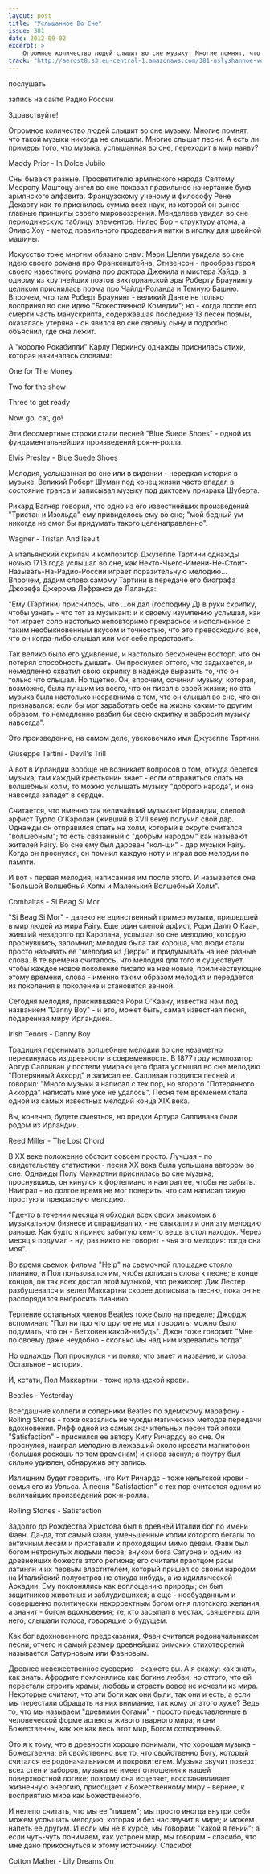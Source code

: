 ```yaml
---
layout: post
title: "Услышанное Во Сне"
issue: 381
date: 2012-09-02
excerpt: >
    Огромное количество людей слышит во сне музыку. Многие помнят, что такой музыки никогда не слышали. Многие слышат песни. А есть ли примеры того, что музыка, услышанная во сне, переходит в мир наяву?
track: "http://aerost8.s3.eu-central-1.amazonaws.com/381-uslyshannoe-vo-sne.mp3"
---
```


послушать

запись на сайте Радио России

Здравствуйте!

Огромное количество людей слышит во сне музыку. Многие помнят, что такой музыки никогда не слышали. Многие слышат песни. А есть ли примеры того, что музыка, услышанная во сне, переходит в мир наяву?

Maddy Prior - In Dolce Jubilo

Сны бывают разные. Просветителю армянского народа Святому Месропу Маштоцу ангел во сне показал правильное начертание букв армянского алфавита. Французскому ученому и философу Рене Декарту как-то приснилась сумма всех наук, из которой он вынес главные принципы своего мировоззрения. Менделеев увидел во сне периодическую таблицу элементов, Нильс Бор - структуру атома, а Элиас Хоу - метод правильного продевания нитки в иголку для швейной машины.

Искусство тоже многим обязано снам: Мэри Шелли увидела во сне идею своего романа про Франкенштейна, Стивенсон - прообраз героя своего известного романа про доктора Джекила и мистера Хайда, а одному из крупнейших поэтов викторианской эры Роберту Браунингу целиком приснилась поэма про Чайлд-Роланда и Темную Башню. Впрочем, что там Роберт Браунинг - великий Данте не только воспринял во сне идею "Божественной Комедии"; но - когда после его смерти часть манускрипта, содержавшая последние 13 песен поэмы, оказалась утеряна - он явился во сне своему сыну и подробно объяснил, где она лежит.

А "королю Рокабилли" Карлу Перкинсу однажды приснилась стихи, которая начиналась словами:

One for The Money

Two for the show

Three to get ready

Now go, cat, go!

Эти бессмертные строки стали песней "Blue Suede Shoes" - одной из фундаментальнейших произведений рок-н-ролла.

Elvis Presley - Blue Suede Shoes

Мелодия, услышанная во сне или в видении - нередкая история в музыке. Великий Роберт Шуман под конец жизни часто впадал в состояние транса и записывал музыку под диктовку призрака Шуберта.

Рихард Вагнер говорил, что одно из его известнейших произведений "Тристан и Изольда" ему привиделось ему во сне; "мой бедный ум никогда не смог бы придумать такого целенаправленно".

Wagner - Tristan And Iseult

А итальянский скрипач и композитор Джузеппе Тартини однажды ночью 1713 года услышал во сне, как Некто-Чьего-Имени-Не-Стоит-Называть-На-Радио-России играет поразительную мелодию... Впрочем, дадим слово самому Тартини в передаче его биографа Джозефа Джерома Лэфрансэ де Лаланда:

"Ему (Тартини) приснилось, что ...он дал (господину Д) в руки скрипку, чтобы узнать - что тот за музыкант: и к своему изумлению услышал, как тот играет соло настолько неповторимо прекрасное и исполненное с таким необыкновенным вкусом и точностью, что это превосходило все, что он когда-либо слышал или мог себе представить.

Так велико было его удивление, и настолько бесконечен восторг, что он потерял способность дышать. Он проснулся оттого, что задыхается, и немедленно схватил свою скрипку в надежде выразить то, что он только что слышал. Но тщетно. Он, впрочем, сочинил музыку, которая, возможно, была лучшим из всего, что он писал в своей жизни; но эта музыка была настолько несравнима с тем, что он слышал во сне, что он признавался: если бы мог заработать себе на жизнь каким-то другим образом, то немедленно разбил бы свою скрипку и забросил музыку навсегда".

Это произведение, на самом деле, увековечило имя Джузеппе Тартини.

Giuseppe Tartini - Devil's Trill

А вот в Ирландии вообще не возникает вопросов о том, откуда берется музыка; там каждый крестьянин знает - если отправиться спать на волшебный холм, то можно услышать музыку "доброго народа", и она навсегда западет в сердце.

Считается, что именно так величайший музыкант Ирландии, слепой арфист Турло О'Каролан (живший в XVII веке) получил свой дар. Однажды он отправился спать на холм, который в округе считался "волшебным"; то есть связанный с "добрым народом" как называют жителей Fairy. Во сне ему был дарован "кол-ши" - дар музыки Fairy. Когда он проснулся, он помнил каждую ноту и играл все мелодии по памяти.

И вот - первая мелодия, написанная им после этого. И называется она "Большой Волшебный Холм и Маленький Волшебный Холм".

Comhaltas - Si Beag Si Mor

"Si Beag Si Mor" - далеко не единственный пример музыки, пришедшей в мир людей из мира Fairy. Еще один слепой арфист, Рори Далл О'Каан, живший незадолго до Каролана, услышал во сне мелодию, которую проснувшись, запомнил; мелодия была так хороша, что люди стали просто называть ее "мелодия из Дерри" и придумывать на нее разные слова. В те времена считалось, что мелодия для того и существует, чтобы каждое новое поколение писало на нее новые, приличествующие этому времени, слова - именно таким образом мелодия и передается из поколения в поколение и становится вечной.

Сегодня мелодия, приснившаяся Рори О'Каану, известна нам под названием "Danny Boy" - и это, может быть, самая известная песня, подаренная миру Ирландией.

Irish Tenors - Danny Boy

Традиция перенимать волшебные мелодии во сне незаметно перекинулась из древности в современность. В 1877 году композитор Артур Салливан у постели умирающего брата услышал во сне мелодию "Потерянный Аккорд" и записал ее. Салливан гордился песней и говорил: "Много музыки я написал с тех пор, но второго "Потерянного Аккорда" написать мне уже не удалось". Песня тем временем стала одной из самых известных мелодий конца XIX века.

Вы, конечно, будете смеяться, но предки Артура Салливана были родом из Ирландии.

Reed Miller - The Lost Chord

В XX веке положение обстоит совсем просто. Лучшая - по свидетельству статистики - песня XX века была услышана автором во сне. Однажды Полу Маккартни приснилась во сне музыка; проснувшись, он кинулся к фортепиано и наиграл ее, чтобы не забыть. Наиграл - но долгое время не мог поверить, что сам написал такую простую и прекрасную мелодию.

"Где-то в течении месяца я обходил всех своих знакомых в музыкальном бизнесе и спрашивал их - не слыхали ли они эту мелодию раньше. Как будто я принес забытую кем-то вещь в стол находок. Через месяц я подумал - ну, раз никто не говорит - чья это мелодия: тогда она моя".

Во время сьемок фильма "Help" на сьемочной площадке стояло пианино, и Пол пользовался им, чтобы дописать слова к песне; в конце концов, он так всех достал этой музыкой, что режиссер Дик Лестер разбушевался и велел Маккартни скорее дописывать песню, пока он не распорядился выбросить пианино.

Терпение остальных членов Beatles тоже было на пределе; Джордж вспоминал: "Пол ни про что другое не мог говорить; можно было подумать, что он - Бетховен какой-нибудь". Джон тоже говорил: "Мне по своему даже неудобно - сколько мы над ним издевались тогда".

Но однажды Пол проснулся - и понял, что знает и название, и слова. Остальное - история.

И, кстати, Пол Маккартни - тоже ирландской крови.

Beatles - Yesterday

Всегдашние коллеги и соперники Beatles по эдемскому марафону - Rolling Stones - тоже оказались не чужды магических методов передачи вдохновения. Рифф одной из самых значительных песен той эпохи "Satisfaction" - приснился ее автору Киту Ричардсу во сне. Он проснулся, наиграл мелодию в лежавший около кровати магнитофон (большая роскошь по тем временам) и снова заснул; а поутру был сильно удивлен, обнаружив эту запись.

Излишним будет говорить, что Кит Ричардс - тоже кельтской крови - семья его из Уэльса. А песня "Satisfaction" с тех пор считается одним из величайших произведений рок-н-ролла.

Rolling Stones - Satisfaction

Задолго до Рождества Христова был в древней Италии бог по имени Фавн. Да-да, тот самый Фавн, уменьшенные копии которого бегали по античным лесам и приставали к проходящим мимо девам. Фавн был богом нетронутых людьми лесов; внуком бога Сатурна и одним из древнейших божеств этого региона; его считали праотцом расы латинян и их первым властителем, который пришел со своим народом на Италийский полуостров не откуда нибудь, а из идиллической Аркадии. Ему поклонялись как воплощению природы; он был защитников животных и заблудившихся; а еще - необузданным и совершенно политически некорректным богом огня плотского желания, а значит - богом вдохновения; те, кто засыпал в местах, священных для него, слышали голоса, говорящие о будущем.

Как бог вдохновенного предсказания, Фавн считался родоначальником песни, отчего и самый размер древнейших римских стихотворений называется Сатурновым или Фавновым.

Древнее невежественное суеверие - скажете вы. А я скажу: как знать, как знать. Афродите поклонялись как богине любви; но оттого, что ей перестали строить храмы, любовь и страсть вовсе не исчезли из мира. Некоторые считают, что эти боги как они были, так они и есть; а если мы перестали обращать на них внимание, так кому от этого хуже? Ведь то, что мы называем "древними богами" - просто представленные в человеческой форме аспекты живого тварного мира; и они Божественны, как же как весь этот мир, Богом сотворенный.

Это я к тому, что в древности хорошо понимали, что хорошая музыка - Божественна; ей свойственно все то, что свойственно Богу, который считался ее родоначальником и покровителем. Музыка звучит поверх всех стен и заборов, музыка не имеет отношения к нашей поверхностной логике: поэтому она исцеляет, восстанавливает жизненную энергию, приобщает к Божественному миру - вернее, к восприятию мира как Божественного.

И нелепо считать, что мы ее "пишем"; мы просто иногда внутри себя можем услышать мелодию, которая и без нас звучит в мире; и можем напеть ее другим. И если мы не в курсе, мы говорим: "какой я гений"; а если чуть-чуть понимаем, как устроен мир, мы говорим - спасибо, что мне дано прикоснуться к этому источнику. Спасибо!

Cotton Mather - Lily Dreams On

